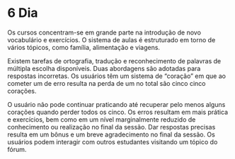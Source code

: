 # 6 Dia

Os cursos concentram-se em grande parte na introdução de novo vocabulário e exercícios. O sistema de aulas é estruturado em torno de vários tópicos, como família, alimentação e viagens.

Existem tarefas de ortografia, tradução e reconhecimento de palavras de múltipla escolha disponíveis. Duas abordagens são adotadas para respostas incorretas. Os usuários têm um sistema de “coração” em que ao cometer um de erro resulta na perda de um no total são cinco cinco corações.

O usuário não pode continuar praticando até recuperar pelo menos alguns corações quando perder todos os cinco. Os erros resultam em mais prática e exercícios, bem como em um nível marginalmente reduzido de conhecimento ou realização no final da sessão. Dar respostas precisas resulta em um bônus e um breve agradecimento no final da sessão. Os usuários podem interagir com outros estudantes visitando um tópico do fórum.
